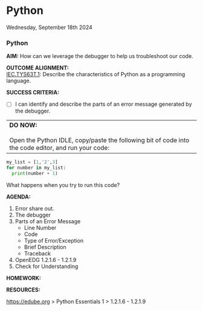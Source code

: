 # Python
Wednesday, September 18th 2024

### Python
**AIM:** How can we leverage the debugger to help us troubleshoot our code.

**OUTCOME ALIGNMENT:**
<br><ins>IEC.TYS63T.1</ins>: Describe the characteristics of Python as a programming language.

**SUCCESS CRITERIA:**
- [ ] I can identify and describe the parts of an error message generated by the debugger.
<table>
  <tr>
    <td><b>DO NOW:</b><br><br>
    Open the Python IDLE, copy/paste the following bit of code into the code editor, and run your code:<br>
  </tr>
</table>

```python
my_list = [1,'2',3]
for number in my_list:
  print(number + 1)
```
What happens when you try to run this code?

**AGENDA:**
1. Error share out.
2. The debugger
3. Parts of an Error Message
   * Line Number
   * Code
   * Type of Error/Exception
   * Brief Description
   * Traceback
4. OpenEDG 1.2.1.6 - 1.2.1.9
5. Check for Understanding

**HOMEWORK:** 

**RESOURCES:**

https://edube.org > Python Essentials 1 > 1.2.1.6 - 1.2.1.9
